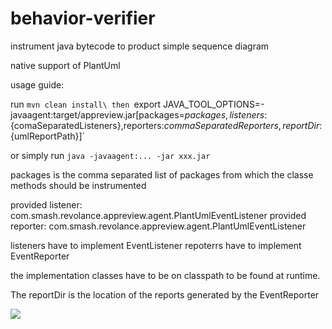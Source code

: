 behavior-verifier
=================

instrument java bytecode to product simple sequence diagram

native support of PlantUml

usage guide:

 run `mvn clean install\
 then `export JAVA_TOOL_OPTIONS=-javaagent:target/appreview.jar[packages=${packages},listeners:${comaSeparatedListeners},reporters:${commaSeparatedReporters},reportDir:${umlReportPath}]`

or simply run `java -javaagent:... -jar xxx.jar` 

packages is the comma separated list of packages from which the classe methods should be instrumented

provided listener: com.smash.revolance.appreview.agent.PlantUmlEventListener
provided reporter: com.smash.revolance.appreview.agent.PlantUmlEventListener

listeners have to implement EventListener 
repoterrs have to implement EventReporter

the implementation classes have to be on classpath to be found at runtime.

The reportDir is the location of the reports generated by the EventReporter

![](example)
